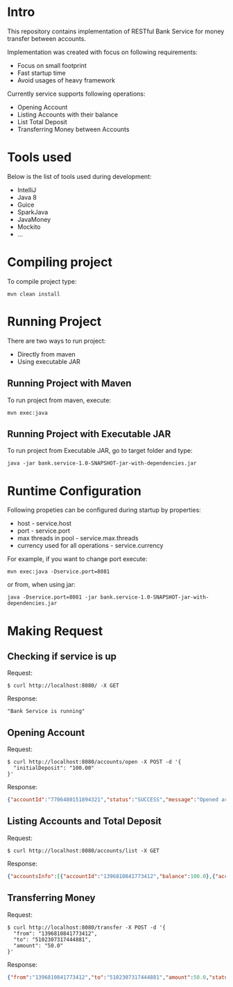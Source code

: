 # Intro

This repository contains implementation of RESTful Bank Service for money transfer between accounts.

Implementation was created with focus on following requirements:
* Focus on small footprint
* Fast startup time
* Avoid usages of heavy framework

Currently service supports following operations:
* Opening Account
* Listing Accounts with their balance
* List Total Deposit
* Transferring Money between Accounts

# Tools used

Below is the list of tools used during development:
* IntelliJ
* Java 8
* Guice
* SparkJava
* JavaMoney
* Mockito
* ...

# Compiling project

To compile project type:
```
mvn clean install
```

# Running Project

There are two ways to run project:
* Directly from maven
* Using executable JAR

## Running Project with Maven

To run project from maven, execute:
```
mvn exec:java
```

## Running Project with Executable JAR

To run project from Executable JAR, go to target folder and type:
```
java -jar bank.service-1.0-SNAPSHOT-jar-with-dependencies.jar
```

# Runtime Configuration

Following propeties can be configured during startup by properties:
* host - service.host
* port - service.port
* max threads in pool - service.max.threads
* currency used for all operations - service.currency

For example, if you want to change port execute:
```
mvn exec:java -Dservice.port=8081
```
or from, when using jar:
```
java -Dservice.port=8081 -jar bank.service-1.0-SNAPSHOT-jar-with-dependencies.jar
```

# Making Request

## Checking if service is up

Request:
```
$ curl http://localhost:8080/ -X GET
```

Response:
```
"Bank Service is running"
```

## Opening Account

Request:
```
$ curl http://localhost:8080/accounts/open -X POST -d '{
  "initialDeposit": "100.00"
}'
```

Response:
```json
{"accountId":"7706480151894321","status":"SUCCESS","message":"Opened account: [7706480151894321]"}
```

## Listing Accounts and Total Deposit

Request:
```
$ curl http://localhost:8080/accounts/list -X GET
```

Response:
```json
{"accountsInfo":[{"accountId":"1396810841773412","balance":100.0},{"accountId":"5102307317444881","balance":200.0}],"totalDeposit":300.0}
```

## Transferring Money

Request:
```
$ curl http://localhost:8080/transfer -X POST -d '{
  "from": "1396810841773412",
  "to": "5102307317444881",
  "amount": "50.0"
}'
```

Response:
```json
{"from":"1396810841773412","to":"5102307317444881","amount":50.0,"status":"SUCCESS","message":"Transferred [50.00] from [1396810841773412] to [5102307317444881]"}
```
